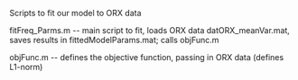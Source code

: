 Scripts to fit our model to ORX data

fitFreq_Parms.m -- main script to fit, loads ORX data datORX_meanVar.mat, saves results in fittedModelParams.mat; calls objFunc.m

objFunc.m -- defines the objective function, passing in ORX data (defines L1-norm)
